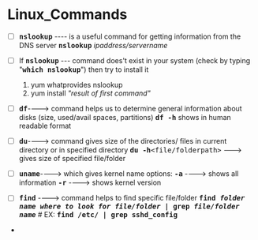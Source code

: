 # Linux_Commands
- [ ] <kbd>**nslookup**</kbd> ---- is a useful command for getting information from the DNS server
        <kbd>**nslookup**</kbd> _ipaddress/servername_

- [ ] If <kbd>**nslookup**</kbd> --- command does't exist in your system (check by typing "<kbd>**which nslookup**</kbd>") then try to install it
    1. yum whatprovides nslookup 
    2. yum install _"result of first command"_

- [ ] <kbd>**df**</kbd>----> command helps us to determine general information about disks (size, used/avail spaces, partitions)
        <kbd>**df -h**</kbd> shows in human readable format

- [ ] <kbd>**du**</kbd>----> command gives size of the directories/ files in current directory or in specified directory
         <kbd>**du -h**<file/folderpath></kbd> ---> gives size of specified file/folder

- [ ] <kbd>**uname**</kbd>----> which gives kernel name
        options:
            <kbd>**-a**</kbd> ----> shows all information
            <kbd>**-r**</kbd> ----> shows kernel version

- [ ]  <kbd>**find**</kbd> ----> command helps to find specific file/folder 
         <kbd>**find _folder name where to look for file/folder_ | grep _file/folder name_**</kbd>
            # EX: <kbd>**find /etc/ | grep sshd_config**</kbd>

- 

 